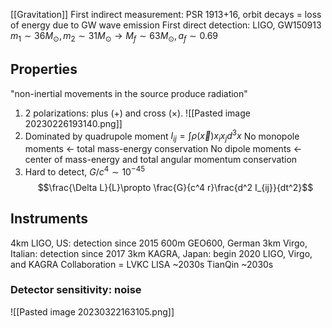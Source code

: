 [[Gravitation]]
First indirect measurement: PSR 1913+16, orbit decays = loss of energy due to GW wave emission
First direct detection: LIGO, GW150913
$m_1\sim 36M_\odot, m_2\sim 31M_\odot\longrightarrow M_f\sim 63M_\odot, a_f\sim 0.69$

## Properties
"non-inertial movements in the source produce radiation"
1. 2 polarizations: plus ($+$) and cross ($\times$).
![[Pasted image 20230226193140.png]]
2. Dominated by quadrupole moment $I_{ij} = \int \rho(\vec x)x_ix_jd^3x$
	No monopole moments $\leftarrow$ total mass-energy conservation
	No dipole moments $\leftarrow$ center of mass-energy and total angular momentum conservation
3. Hard to detect, $G/c^4\sim 10^{-45}$
$$\frac{\Delta L}{L}\propto \frac{G}{c^4 r}\frac{d^2 I_{ij}}{dt^2}$$
## Instruments
4km LIGO, US: detection since 2015
600m GEO600, German
3km Virgo, Italian: detection since 2017
3km KAGRA, Japan: begin 2020
LIGO, Virgo, and KAGRA Collaboration = LVKC
LISA ~2030s
TianQin ~2030s

### Detector sensitivity: noise

![[Pasted image 20230322163105.png]]



